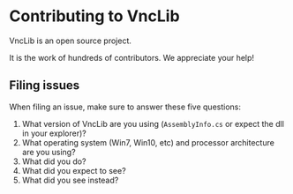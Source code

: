 # Contributing to VncLib

VncLib is an open source project.

It is the work of hundreds of contributors. We appreciate your help!

## Filing issues

When filing an issue, make sure to answer these five questions:

1. What version of VncLib are you using (`AssemblyInfo.cs` or expect the dll in your explorer)?
2. What operating system (Win7, Win10, etc) and processor architecture are you using?
3. What did you do?
4. What did you expect to see?
5. What did you see instead?